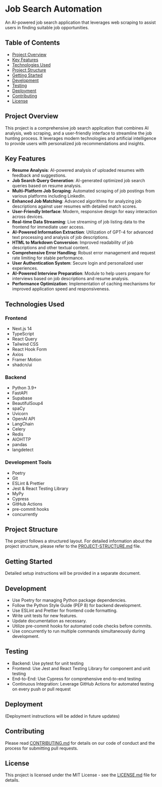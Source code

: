 # Job Search Automation

An AI-powered job search application that leverages web scraping to assist users in finding suitable job opportunities.

## Table of Contents

- [Project Overview](#project-overview)
- [Key Features](#key-features)
- [Technologies Used](#technologies-used)
- [Project Structure](#project-structure)
- [Getting Started](#getting-started)
- [Development](#development)
- [Testing](#testing)
- [Deployment](#deployment)
- [Contributing](#contributing)
- [License](#license)

## Project Overview

This project is a comprehensive job search application that combines AI analysis, web scraping, and a user-friendly interface to streamline the job hunting process. It leverages modern technologies and artificial intelligence to provide users with personalized job recommendations and insights.

## Key Features

- **Resume Analysis**: AI-powered analysis of uploaded resumes with feedback and suggestions.
- **Job Search Query Generation**: AI-generated optimized job search queries based on resume analysis.
- **Multi-Platform Job Scraping**: Automated scraping of job postings from various platforms including LinkedIn.
- **Enhanced Job Matching**: Advanced algorithms for analyzing job descriptions against user resumes with detailed match scores.
- **User-Friendly Interface**: Modern, responsive design for easy interaction across devices.
- **Real-time Data Streaming**: Live streaming of job listing data to the frontend for immediate user access.
- **AI-Powered Information Extraction**: Utilization of GPT-4 for advanced text processing and analysis of job descriptions.
- **HTML to Markdown Conversion**: Improved readability of job descriptions and other textual content.
- **Comprehensive Error Handling**: Robust error management and request rate limiting for stable performance.
- **User Authentication System**: Secure login and personalized user experiences.
- **AI-Powered Interview Preparation**: Module to help users prepare for interviews based on job descriptions and resume analysis.
- **Performance Optimization**: Implementation of caching mechanisms for improved application speed and responsiveness.

## Technologies Used

### Frontend

- Next.js 14
- TypeScript
- React Query
- Tailwind CSS
- React Hook Form
- Axios
- Framer Motion
- shadcn/ui

### Backend

- Python 3.9+
- FastAPI
- Supabase
- BeautifulSoup4
- spaCy
- Uvicorn
- OpenAI API
- LangChain
- Celery
- Redis
- AIOHTTP
- pandas
- langdetect

### Development Tools

- Poetry
- Git
- ESLint & Prettier
- Jest & React Testing Library
- MyPy
- Cypress
- GitHub Actions
- pre-commit hooks
- concurrently

## Project Structure

The project follows a structured layout. For detailed information about the project structure, please refer to the [PROJECT-STRUCTURE.md](PROJECT-STRUCTURE.md) file.

## Getting Started

Detailed setup instructions will be provided in a separate document.

## Development

- Use Poetry for managing Python package dependencies.
- Follow the Python Style Guide (PEP 8) for backend development.
- Use ESLint and Prettier for frontend code formatting.
- Write unit tests for new features.
- Update documentation as necessary.
- Utilize pre-commit hooks for automated code checks before commits.
- Use concurrently to run multiple commands simultaneously during development.

## Testing

- Backend: Use pytest for unit testing
- Frontend: Use Jest and React Testing Library for component and unit testing
- End-to-End: Use Cypress for comprehensive end-to-end testing
- Continuous Integration: Leverage GitHub Actions for automated testing on every push or pull request

## Deployment

(Deployment instructions will be added in future updates)

## Contributing

Please read [CONTRIBUTING.md](CONTRIBUTING.md) for details on our code of conduct and the process for submitting pull requests.

## License

This project is licensed under the MIT License - see the [LICENSE.md](LICENSE.md) file for details.